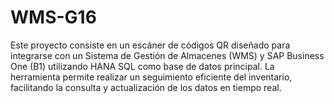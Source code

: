 # WMS-G16
Este proyecto consiste en un escáner de códigos QR diseñado para integrarse con un Sistema de Gestión de Almacenes (WMS) y SAP Business One (B1) utilizando HANA SQL como base de datos principal. La herramienta permite realizar un seguimiento eficiente del inventario, facilitando la consulta y actualización de los datos en tiempo real.
